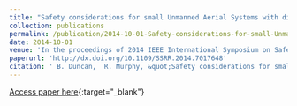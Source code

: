 ```yaml
---
title: "Safety considerations for small Unmanned Aerial Systems with distributed users"
collection: publications
permalink: /publication/2014-10-01-Safety-considerations-for-small-Unmanned-Aerial-Systems-with-distributed-users
date: 2014-10-01
venue: 'In the proceedings of 2014 IEEE International Symposium on Safety, Security, and Rescue Robotics (2014)'
paperurl: 'http://dx.doi.org/10.1109/SSRR.2014.7017648'
citation: ' B. Duncan,  R. Murphy, &quot;Safety considerations for small Unmanned Aerial Systems with distributed users.&quot; In the proceedings of 2014 IEEE International Symposium on Safety, Security, and Rescue Robotics (2014), 2014.'
---
```

[Access paper here](http://dx.doi.org/10.1109/SSRR.2014.7017648){:target="_blank"}
